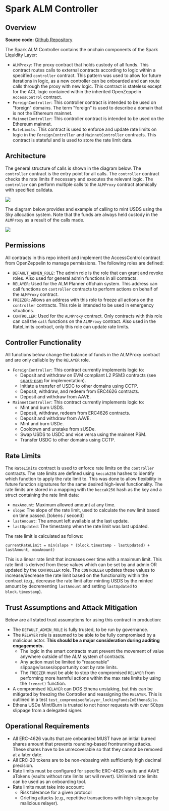 # Spark ALM Controller

## Overview

**Source code:** [Github Repository](https://github.com/marsfoundation/spark-alm-controller)

The Spark ALM Controller contains the onchain components of the Spark Liquidity Layer:

- `ALMProxy`: The proxy contract that holds custody of all funds. This contract routes calls to external contracts according to logic within a specified `controller` contract. This pattern was used to allow for future iterations in logic, as a new controller can be onboarded and can route calls through the proxy with new logic. This contract is stateless except for the ACL logic contained within the inherited OpenZeppelin `AccessControl` contract.
- `ForeignController`: This controller contract is intended to be used on "foreign" domains. The term "foreign" is used to describe a domain that is not the Ethereum mainnet.
- `MainnetController`: This controller contract is intended to be used on the Ethereum mainnet.
- `RateLimits`: This contract is used to enforce and update rate limits on logic in the `ForeignController` and `MainnetController` contracts. This contract is stateful and is used to store the rate limit data.

## Architecture

The general structure of calls is shown in the diagram below. The `controller` contract is the entry point for all calls. The `controller` contract checks the rate limits if necessary and executes the relevant logic. The `controller` can perform multiple calls to the `ALMProxy` contract atomically with specified calldata.

![](/assets/alm-controller-1.png)


The diagram below provides and example of calling to mint USDS using the Sky allocation system. Note that the funds are always held custody in the `ALMProxy` as a result of the calls made.

![](/assets/alm-controller-2.png)

## Permissions

All contracts in this repo inherit and implement the AccessControl contract from OpenZeppelin to manage permissions. The following roles are defined:
- `DEFAULT_ADMIN_ROLE`: The admin role is the role that can grant and revoke roles. Also used for general admin functions in all contracts.
- `RELAYER`: Used for the ALM Planner offchain system. This address can call functions on `controller` contracts to perform actions on behalf of the `ALMProxy` contract.
- `FREEZER`: Allows an address with this role to freeze all actions on the `controller` contracts. This role is intended to be used in emergency situations.
- `CONTROLLER`: Used for the `ALMProxy` contract. Only contracts with this role can call the `call` functions on the `ALMProxy` contract. Also used in the RateLimits contract, only this role can update rate limits.

## Controller Functionality
All functions below change the balance of funds in the ALMProxy contract and are only callable by the `RELAYER` role.

- `ForeignController`: This contract currently implements logic to:
  - Deposit and withdraw on EVM compliant L2 PSM3 contracts (see [spark-psm](https://github.com/marsfoundation/spark-psm) for implementation).
  - Initiate a transfer of USDC to other domains using CCTP.
  - Deposit, withdraw, and redeem from ERC4626 contracts.
  - Deposit and withdraw from AAVE.
- `MainnetController`: This contract currently implements logic to:
  - Mint and burn USDS.
  - Deposit, withdraw, redeem from ERC4626 contracts.
  - Deposit and withdraw from AAVE.
  - Mint and burn USDe.
  - Cooldown and unstake from sUSDe.
  - Swap USDS to USDC and vice versa using the mainnet PSM.
  - Transfer USDC to other domains using CCTP.

## Rate Limits

The `RateLimits` contract is used to enforce rate limits on the `controller` contracts. The rate limits are defined using `keccak256` hashes to identify which function to apply the rate limit to. This was done to allow flexibility in future function signatures for the same desired high-level functionality. The rate limits are stored in a mapping with the `keccak256` hash as the key and a struct containing the rate limit data:
- `maxAmount`: Maximum allowed amount at any time.
- `slope`: The slope of the rate limit, used to calculate the new limit based on time passed. [tokens / second]
- `lastAmount`: The amount left available at the last update.
- `lastUpdated`: The timestamp when the rate limit was last updated.

The rate limit is calculated as follows:

`currentRateLimit = min(slope * (block.timestamp - lastUpdated) + lastAmount, maxAmount)`

This is a linear rate limit that increases over time with a maximum limit. This rate limit is derived from these values which can be set by and admin OR updated by the `CONTROLLER` role. The `CONTROLLER` updates these values to increase/decrease the rate limit based on the functionality within the contract (e.g., decrease the rate limit after minting USDS by the minted amount by decrementing `lastAmount` and setting `lastUpdated` to `block.timestamp`).

## Trust Assumptions and Attack Mitigation
Below are all stated trust assumptions for using this contract in production:
- The `DEFAULT_ADMIN_ROLE` is fully trusted, to be run by governance.
- The `RELAYER` role is assumed to be able to be fully compromised by a malicious actor. **This should be a major consideration during auditing engagements.**
  - The logic in the smart contracts must prevent the movement of value anywhere outside of the ALM system of contracts.
  - Any action must be limited to "reasonable" slippage/losses/opportunity cost by rate limits.
  - The `FREEZER` must be able to stop the compromised `RELAYER` from performing more harmful actions within the max rate limits by using the `freeze()` function.
- A compromised `RELAYER` can DOS Ethena unstaking, but this can be mitigated by freezing the Controller and reassigning the `RELAYER`. This is outlined in a test `test_compromisedRelayer_lockingFundsInEthenaSilo`.
- Ethena USDe Mint/Burn is trusted to not honor requests with over 50bps slippage from a delegated signer.

## Operational Requirements
- All ERC-4626 vaults that are onboarded MUST have an initial burned shares amount that prevents rounding-based frontrunning attacks. These shares have to be unrecoverable so that they cannot be removed at a later date.
- All ERC-20 tokens are to be non-rebasing with sufficiently high decimal precision.
- Rate limits must be configured for specific ERC-4626 vaults and AAVE aTokens (vaults without rate limits set will revert). Unlimited rate limits can be used as an onboarding tool.
- Rate limits must take into account:
  - Risk tolerance for a given protocol
  - Griefing attacks (e.g., repetitive transactions with high slippage by malicious relayer).